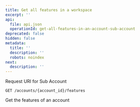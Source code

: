 ```yaml
---
title: Get all features in a workspace
excerpt: ''
api:
  file: api.json
  operationId: get-all-features-in-an-account-sub-account
deprecated: false
hidden: false
metadata:
  title: ''
  description: ''
  robots: noindex
next:
  description: ''
---
```

Request URI for Sub Account

```
GET /accounts/{account_id}/features
```

Get the features of an account